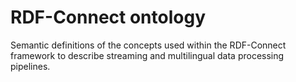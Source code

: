 # RDF-Connect ontology

Semantic definitions of the concepts used within the RDF-Connect framework to describe streaming and multilingual data processing pipelines.
